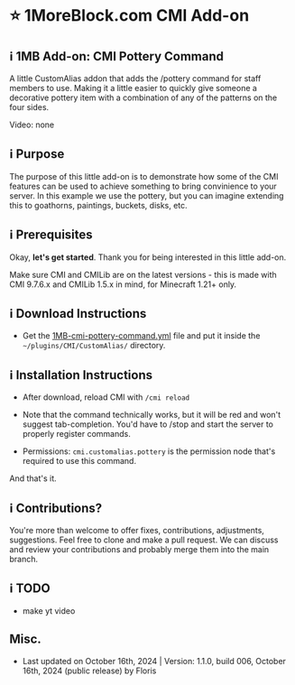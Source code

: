 # :star: 1MoreBlock.com CMI Add-on

## <g-emoji class="g-emoji" alias="information_source" fallback-src="https://github.githubassets.com/images/icons/emoji/unicode/2139.png">ℹ️</g-emoji> 1MB Add-on: CMI Pottery Command

A little CustomAlias addon that adds the /pottery command for staff members to use. Making it a little easier to quickly give someone a decorative pottery item with a combination of any of the patterns on the four sides.

Video: none

## <g-emoji class="g-emoji" alias="information_source" fallback-src="https://github.githubassets.com/images/icons/emoji/unicode/2139.png">ℹ️</g-emoji> Purpose

The purpose of this little add-on is to demonstrate how some of the CMI features can be used to achieve something to bring convinience to your server. In this example we use the pottery, but you can imagine extending this to goathorns, paintings, buckets, disks, etc.

## <g-emoji class="g-emoji" alias="information_source" fallback-src="https://github.githubassets.com/images/icons/emoji/unicode/2139.png">ℹ️</g-emoji> Prerequisites

Okay, **let's get started**. Thank you for being interested in this little add-on.

Make sure CMI and CMILib are on the latest versions - this is made with CMI 9.7.6.x and CMILib 1.5.x in mind, for Minecraft 1.21+ only.

## <g-emoji class="g-emoji" alias="information_source" fallback-src="https://github.githubassets.com/images/icons/emoji/unicode/2139.png">ℹ️</g-emoji> Download Instructions

- Get the [1MB-cmi-pottery-command.yml](/Resources/Add-ons/goathorn/1MB-cmi-pottery-command.yml) file and put it inside the `~/plugins/CMI/CustomAlias/` directory.

## <g-emoji class="g-emoji" alias="information_source" fallback-src="https://github.githubassets.com/images/icons/emoji/unicode/2139.png">ℹ️</g-emoji> Installation Instructions

- After download, reload CMI with `/cmi reload`

- Note that the command technically works, but it will be red and won't suggest tab-completion. You'd have to /stop and start the server to properly register commands.

- Permissions: `cmi.customalias.pottery` is the permission node that's required to use this command.

And that's it. 

## <g-emoji class="g-emoji" alias="information_source" fallback-src="https://github.githubassets.com/images/icons/emoji/unicode/2139.png">ℹ️</g-emoji> Contributions?

You're more than welcome to offer fixes, contributions, adjustments, suggestions. Feel free to clone and make a pull request. We can discuss and review your contributions and probably merge them into the main branch.

## <g-emoji class="g-emoji" alias="information_source" fallback-src="https://github.githubassets.com/images/icons/emoji/unicode/2139.png">ℹ️</g-emoji> TODO

- make yt video

## Misc.

- Last updated on October 16th, 2024 | Version: 1.1.0, build 006, October 16th, 2024 (public release) by Floris
